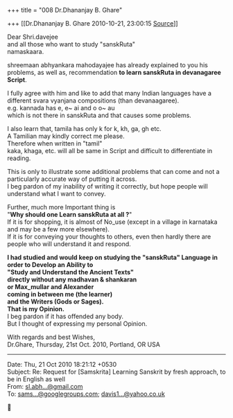 +++
title = "008 Dr.Dhananjay B. Ghare"

+++
[[Dr.Dhananjay B. Ghare	2010-10-21, 23:00:15 [Source](https://groups.google.com/g/samskrita/c/foDAE7fQS9A)]]



Dear Shri.davejee  
 and all those who want to study "sanskRuta"  
 namaskaara.  
  
 shreemaan abhyankara mahodayajee has already explained to you his problems, as well as, recommendation **to learn sanskRuta in devanagaree Script**.  
  
 I fully agree with him and like to add that many Indian languages have a different svara vyanjana compositions (than devanaagaree).  
e.g. kannada has e, e\~ ai and o o\~ au  
 which is not there in sanskRuta and that causes some problems.  
  
 I also learn that, tamila has only k for k, kh, ga, gh etc.  
 A Tamilian may kindly correct me please.  
 Therefore when written in "tamil"  
 kaka, khaga, etc. will all be same in Script and difficult to differentiate in reading.  
  
 This is only to illustrate some additional problems that can come and not a particularly accurate way of putting it across.  
 I beg pardon of my inability of writing it correctly, but hope people will understand what I want to convey.  
  
 Further, much more Important thing is  
  "**Why should one Learn sanskRuta at all ?**"  
 If it is for shopping, it is almost of No_use (except in a village in karnataka and may be a few more elsewhere).  
 If it is for conveying your thoughts to others, even then hardly there are people who will understand it and respond.  
  
 **I had studied and would keep on studying the "sanskRuta" Language in order to Develop an Ability to  
 "Study and Understand the Ancient Texts"  
  directly without any madhavan & shankaran  
  or Max_mullar and Alexander  
    coming in between me (the learner)  
  and the Writers (Gods or Sages).  
 That is my Opinion.**  
 I beg pardon if it has offended any body.  
 But I thought of expressing my personal Opinion.  
  
 With regards and best Wishes,  
 Dr.Ghare, Thursday, 21st Oct. 2010, Portland, OR USA  
  

------------------------------------------------------------------------

Date: Thu, 21 Oct 2010 18:21:12 +0530  
Subject: Re: Request for \[Samskrita\] Learning Sanskrit by fresh approach, to be in English as well  
From: [sl.abh...@gmail.com]()  
To: [sams...@googlegroups.com](); [davis1...@yahoo.co.uk]()



